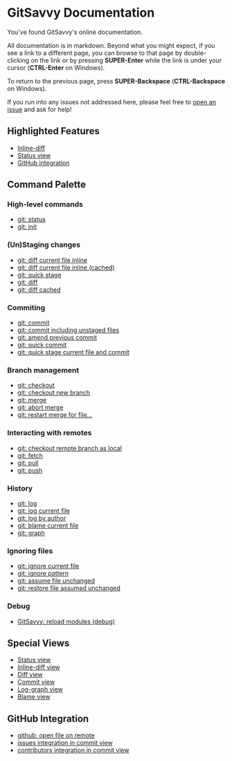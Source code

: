 # GitSavvy Documentation

You've found GitSavvy's online documentation.

All documentation is in markdown.  Beyond what you might expect, if you see a link to a different page, you can browse to that page by double-clicking on the link or by pressing **SUPER-Enter** while the link is under your cursor (**CTRL-Enter** on Windows).

To return to the previous page, press **SUPER-Backspace** (**CTRL-Backspace** on Windows).

If you run into any issues not addressed here, please feel free to [open an issue](https://github.com/divmain/GitSavvy/issues) and ask for help!


## Highlighted Features

- [Inline-diff](staging.md#inline-diff)
- [Status view](status.md)
- [GitHub integration](github.md)


## Command Palette

### High-level commands

- [git: status](status.md)
- [git: init](misc.md#git-init)


### (Un)Staging changes
- [git: diff current file inline](staging.md#git-diff-current-file-inline)
- [git: diff current file inline (cached)](staging.md#git-diff-current-file-inline-cached)
- [git: quick stage](staging.md#git-quick-stage)
- [git: diff](staging.md#git-diff)
- [git: diff cached](staging.md#git-diff-cached)


### Commiting

- [git: commit](commit.md#git-commit)
- [git: commit including unstaged files](commit.md#git-commit-including-unstaged-files)
- [git: amend previous commit](commit.md#git-amend-previous-commit)
- [git: quick commit](commit.md#git-quick-commit)
- [git: quick stage current file and commit](commit.md#git-quick-stage-current-file-and-commit)


### Branch management

- [git: checkout](branch_mgmt.md#git-checkout)
- [git: checkout new branch](branch_mgmt.md#git-checkout-new-branch)
- [git: merge](branch_mgmt.md#git-merge)
- [git: abort merge](branch_mgmt.md#git-abort-merge)
- [git: restart merge for file...](branch_mgmt.md#git-restart-merge-for-file)


### Interacting with remotes

- [git: checkout remote branch as local](remotes.md#git-checkout-remote-branch-as-local)
- [git: fetch](remotes.md#git-fetch)
- [git: pull](remotes.md#git-pull)
- [git: push](remotes.md#git-push)


### History

- [git: log](history.md#git-log)
- [git: log current file](history.md#git-log-current-file)
- [git: log by author](history.md#git-log-by-author)
- [git: blame current file](history.md#git-blame-current-file)
- [git: graph](history.md#git-graph)


### Ignoring files

- [git: ignore current file](ignoring.md#git-ignore-current-file)
- [git: ignore pattern](ignoring.md#git-ignore-pattern)
- [git: assume file unchanged](ignoring.md#git-assume-file-unchanged)
- [git: restore file assumed unchanged](ignoring.md#git-restore-file-assumed-unchanged)


### Debug

- [GitSavvy: reload modules (debug)](debug.md#gitsavvy-reload-modules-debug)


## Special Views

- [Status view](status.md#overview)
- [Inline-diff view](staging.md#inline-diff-view)
- [Diff view](staging.md#diff-view)
- [Commit view](commit.md)
- [Log-graph view]()
- [Blame view](history.md#git-blame-current-file)


## GitHub Integration

- [github: open file on remote](github.md#github-open-file-on-remote)
- [issues integration in commit view](github.md#issues-integration)
- [contributors integration in commit view](github.md#contributors-integration)
